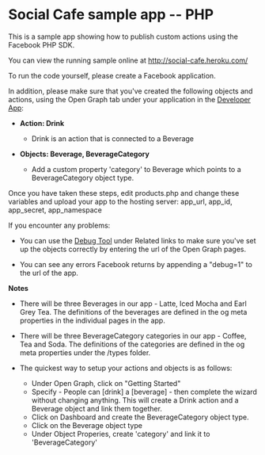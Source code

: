 Social Cafe sample app -- PHP
=============================

This is a sample app showing how to publish custom actions using the Facebook PHP SDK.

You can view the running sample online at http://social-cafe.heroku.com/

To run the code yourself, please create a Facebook application. 

In addition, please make sure that you've created the following objects and actions, using the Open Graph tab under your application in the [Developer App](https://developers.facebook.com/apps):

 * **Action: Drink** 
    * Drink is an action that is connected to a Beverage

 * **Objects: Beverage, BeverageCategory**
   * Add a custom property 'category' to Beverage which points to a BeverageCategory object type.

 

Once you have taken these steps, edit products.php and change these variables and upload your app to the hosting server: app_url, app_id, app_secret, app_namespace




If you encounter any problems:

 * You can use the [Debug Tool](http://developers.facebook.com/tools/debug) under Related links to make sure you've set up the objects correctly by entering the url of the Open Graph pages.

 * You can see any errors Facebook returns by appending a "debug=1" to the url of the app.


**Notes**


 * There will be three Beverages in our app - Latte, Iced Mocha and Earl Grey Tea. The definitions of the beverages are defined in the og meta properties in the individual pages in the app.

 * There will be three BeverageCategory categories in our app - Coffee, Tea and Soda. The definitions of the categories are defined in the og meta properties under the /types folder.



 * The quickest way to setup your actions and objects is as follows:
   * Under Open Graph, click on "Getting Started"
   * Specify - People can [drink] a [beverage] - then complete the wizard without changing anything. This will create a Drink action and a Beverage object and link them together.
   * Click on Dashboard and create the BeverageCategory object type.
   * Click on the Beverage object type
   * Under Object Properies, create 'category' and link it to 'BeverageCategory'
